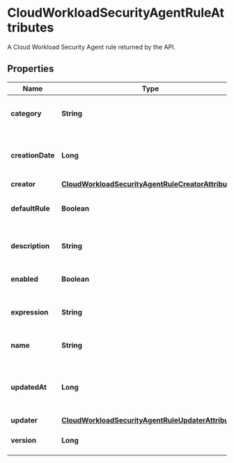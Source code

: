 # CloudWorkloadSecurityAgentRuleAttributes

A Cloud Workload Security Agent rule returned by the API.

## Properties

| Name             | Type                                                                                                      | Description                                                      | Notes      |
| ---------------- | --------------------------------------------------------------------------------------------------------- | ---------------------------------------------------------------- | ---------- |
| **category**     | **String**                                                                                                | The category of the Agent rule.                                  | [optional] |
| **creationDate** | **Long**                                                                                                  | When the Agent rule was created, timestamp in milliseconds.      | [optional] |
| **creator**      | [**CloudWorkloadSecurityAgentRuleCreatorAttributes**](CloudWorkloadSecurityAgentRuleCreatorAttributes.md) |                                                                  | [optional] |
| **defaultRule**  | **Boolean**                                                                                               | Whether the rule is included by default.                         | [optional] |
| **description**  | **String**                                                                                                | The description of the Agent rule.                               | [optional] |
| **enabled**      | **Boolean**                                                                                               | Whether the Agent rule is enabled.                               | [optional] |
| **expression**   | **String**                                                                                                | The SECL expression of the Agent rule.                           | [optional] |
| **name**         | **String**                                                                                                | The name of the Agent rule.                                      | [optional] |
| **updatedAt**    | **Long**                                                                                                  | When the Agent rule was last updated, timestamp in milliseconds. | [optional] |
| **updater**      | [**CloudWorkloadSecurityAgentRuleUpdaterAttributes**](CloudWorkloadSecurityAgentRuleUpdaterAttributes.md) |                                                                  | [optional] |
| **version**      | **Long**                                                                                                  | The version of the Agent rule.                                   | [optional] |
